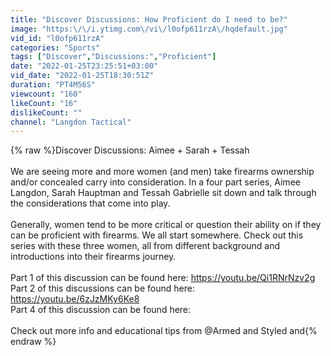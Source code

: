 ```yaml
---
title: "Discover Discussions: How Proficient do I need to be?"
image: "https:\/\/i.ytimg.com\/vi\/l0ofp611rzA\/hqdefault.jpg"
vid_id: "l0ofp611rzA"
categories: "Sports"
tags: ["Discover","Discussions:","Proficient"]
date: "2022-01-25T23:25:51+03:00"
vid_date: "2022-01-25T18:30:51Z"
duration: "PT4M56S"
viewcount: "160"
likeCount: "16"
dislikeCount: ""
channel: "Langdon Tactical"
---
```

{% raw %}Discover Discussions: Aimee + Sarah + Tessah  <br /><br />We are seeing more and more women (and men) take firearms ownership and/or concealed carry into consideration. In a four part series, Aimee Langdon, Sarah Hauptman and Tessah Gabrielle sit down and talk through the considerations that come into play. <br /><br />Generally, women tend to be more critical or question their ability on if they can be proficient with firearms. We all start somewhere.  Check out this series with these three women, all from different background and introductions into their firearms journey.<br /><br />Part 1 of this discussion can be found here: <a rel="nofollow" target="blank" href="https://youtu.be/Qi1RNrNzv2g">https://youtu.be/Qi1RNrNzv2g</a><br />Part 2 of this discussions can be found here: <a rel="nofollow" target="blank" href="https://youtu.be/6zJzMKy6Ke8">https://youtu.be/6zJzMKy6Ke8</a><br />Part 4 of this discussion can be found here: <br /><br />Check out more info and educational tips from  @Armed and Styled  and{% endraw %}
